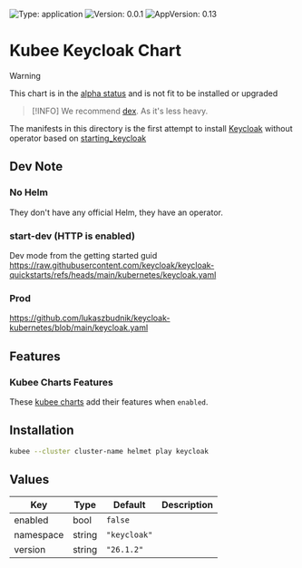 

[//]: # (README.md generated by gotmpl. DO NOT EDIT.)

![Type: application](https://img.shields.io/badge/Type-application-informational?style=flat-square) ![Version: 0.0.1](https://img.shields.io/badge/Version-0.0.1-informational?style=flat-square) ![AppVersion: 0.13](https://img.shields.io/badge/AppVersion-0.13-informational?style=flat-square)

# Kubee Keycloak Chart

> [!WARNING]
> This chart is in the [alpha status](https://github.com/EraldyHq/kubee/blob/main/docs/site/kubee-helmet-chart.md#status) and is not fit to be installed or upgraded

> [!INFO] We recommend [dex](https://github.com/EraldyHq/kubee/blob/main/charts/dex/README.md).
> As it's less heavy.

The manifests in this directory is the first attempt
to install [Keycloak](https://www.keycloak.org/) without operator
based on [starting_keycloak](https://www.keycloak.org/server/configuration#_starting_keycloak)

## Dev Note

### No Helm
They don't have any official Helm, they have an operator.

### start-dev (HTTP is enabled)

Dev mode from the getting started guid
https://raw.githubusercontent.com/keycloak/keycloak-quickstarts/refs/heads/main/kubernetes/keycloak.yaml

### Prod

https://github.com/lukaszbudnik/keycloak-kubernetes/blob/main/keycloak.yaml

## Features

### Kubee Charts Features

  These [kubee charts](https://github.com/EraldyHq/kubee/blob/main/docs/site/kubee-helmet-chart.md) add their features when `enabled`.

## Installation

```bash
kubee --cluster cluster-name helmet play keycloak
```

## Values

| Key | Type | Default | Description |
|-----|------|---------|-------------|
| enabled | bool | `false` |  |
| namespace | string | `"keycloak"` |  |
| version | string | `"26.1.2"` |  |

